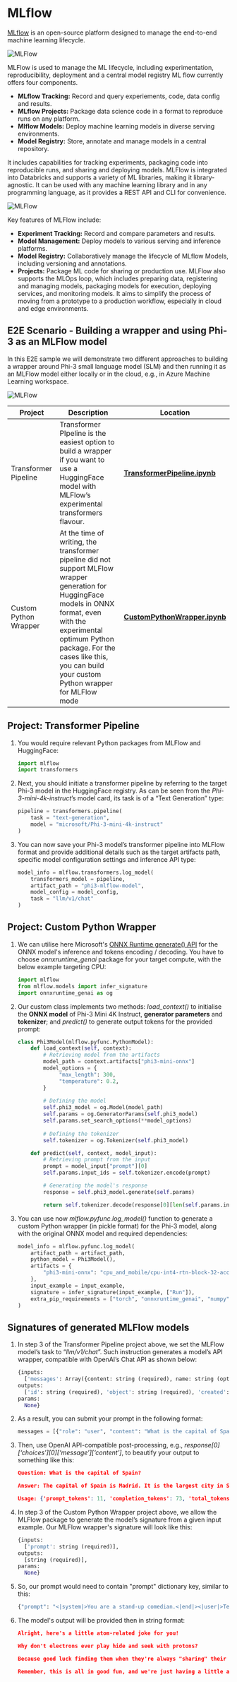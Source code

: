 
# MLflow

[MLflow](https://mlflow.org/) is an open-source platform designed to manage the end-to-end machine learning lifecycle.

![MLFlow](../../../../imgs/02/mlflow/MlFlowmlops.png)

MLFlow is used to manage the ML lifecycle, including experimentation, reproducibility, deployment and a central model registry ML flow currently offers four components. 

- **MLflow Tracking:** Record and query experiements, code, data config and results.
- **MLflow Projects:** Package data science code in a format to reproduce runs on any platform.
- **Mlflow Models:** Deploy machine learning models in diverse serving environments.
- **Model Registry:** Store, annotate and manage models in a central repository.

It includes capabilities for tracking experiments, packaging code into reproducible runs, and sharing and deploying models. MLFlow is integrated into Databricks and supports a variety of ML libraries, making it library-agnostic. It can be used with any machine learning library and in any programming language, as it provides a REST API and CLI for convenience.

![MLFlow](../../../../imgs/02/mlflow/MLflow2.png)

Key features of MLFlow include:

- **Experiment Tracking:** Record and compare parameters and results.
- **Model Management:** Deploy models to various serving and inference platforms.
- **Model Registry:** Collaboratively manage the lifecycle of MLflow Models, including versioning and annotations.
- **Projects:** Package ML code for sharing or production use.
MLFlow also supports the MLOps loop, which includes preparing data, registering and managing models, packaging models for execution, deploying services, and monitoring models. It aims to simplify the process of moving from a prototype to a production workflow, especially in cloud and edge environments.

## E2E Scenario - Building a wrapper and using Phi-3 as an MLFlow model

In this E2E sample we will demonstrate two different approaches to building a wrapper around Phi-3 small language model (SLM) and then running it as an MLFlow model either locally or in the cloud, e.g., in Azure Machine Learning workspace.

![MLFlow](../../../../imgs/02/mlflow/MlFlow1.png)

| Project | Description | Location |
| ------------ | ----------- | -------- |
| Transformer Pipeline | Transformer PIpeline is the easiest option to build a wrapper if you want to use a HuggingFace model with MLFlow’s experimental transformers flavour. | [**TransformerPipeline.ipynb**](../../../../code/06.E2E/E2E_Phi-3-MLflow_TransformerPipeline.ipynb) |
| Custom Python Wrapper | At the time of writing, the transformer pipeline did not support MLFlow wrapper generation for HuggingFace models in ONNX format, even with the experimental optimum Python package. For the cases like this, you can build your custom Python wrapper for MLFlow mode | [**CustomPythonWrapper.ipynb**](../../../../code/06.E2E/E2E_Phi-3-MLflow_CustomPythonWrapper.ipynb) |

## Project: Transformer Pipeline

1. You would require relevant Python packages from MLFlow and HuggingFace:

    ``` Python
    import mlflow
    import transformers
    ```

2. Next, you should initiate a transformer pipeline by referring to the target Phi-3 model in the HuggingFace registry. As can be seen from the _Phi-3-mini-4k-instruct_’s model card, its task is of a “Text Generation” type:

    ``` Python
    pipeline = transformers.pipeline(
        task = "text-generation",
        model = "microsoft/Phi-3-mini-4k-instruct"
    )
    ```

3. You can now save your Phi-3 model’s transformer pipeline into MLFlow format and provide additional details such as the target artifacts path, specific model configuration settings and inference API type:

    ``` Python
    model_info = mlflow.transformers.log_model(
        transformers_model = pipeline,
        artifact_path = "phi3-mlflow-model",
        model_config = model_config,
        task = "llm/v1/chat"
    )
    ```

## Project: Custom Python Wrapper

1. We can utilise here Microsoft's [ONNX Runtime generate() API](https://github.com/microsoft/onnxruntime-genai) for the ONNX model's inference and tokens encoding / decoding. You have to choose _onnxruntime_genai_ package for your target compute, with the below example targeting CPU:

    ``` Python
    import mlflow
    from mlflow.models import infer_signature
    import onnxruntime_genai as og
    ```

1. Our custom class implements two methods: _load_context()_ to initialise the **ONNX model** of Phi-3 Mini 4K Instruct, **generator parameters** and **tokenizer**; and _predict()_ to generate output tokens for the provided prompt:

    ``` Python
    class Phi3Model(mlflow.pyfunc.PythonModel):
        def load_context(self, context):
            # Retrieving model from the artifacts
            model_path = context.artifacts["phi3-mini-onnx"]
            model_options = {
                 "max_length": 300,
                 "temperature": 0.2,         
            }
        
            # Defining the model
            self.phi3_model = og.Model(model_path)
            self.params = og.GeneratorParams(self.phi3_model)
            self.params.set_search_options(**model_options)
            
            # Defining the tokenizer
            self.tokenizer = og.Tokenizer(self.phi3_model)
    
        def predict(self, context, model_input):
            # Retrieving prompt from the input
            prompt = model_input["prompt"][0]
            self.params.input_ids = self.tokenizer.encode(prompt)
    
            # Generating the model's response
            response = self.phi3_model.generate(self.params)
    
            return self.tokenizer.decode(response[0][len(self.params.input_ids):])
    ```

1. You can use now _mlflow.pyfunc.log_model()_ function to generate a custom Python wrapper (in pickle format) for the Phi-3 model, along with the original ONNX model and required dependencies:

    ``` Python
    model_info = mlflow.pyfunc.log_model(
        artifact_path = artifact_path,
        python_model = Phi3Model(),
        artifacts = {
            "phi3-mini-onnx": "cpu_and_mobile/cpu-int4-rtn-block-32-acc-level-4",
        },
        input_example = input_example,
        signature = infer_signature(input_example, ["Run"]),
        extra_pip_requirements = ["torch", "onnxruntime_genai", "numpy"],
    )
    ```

## Signatures of generated MLFlow models

1. In step 3 of the Transformer Pipeline project above, we set the MLFlow model’s task to “_llm/v1/chat_”. Such instruction generates a model’s API wrapper, compatible with OpenAI’s Chat API as shown below:

    ``` Python
    {inputs: 
      ['messages': Array({content: string (required), name: string (optional), role: string (required)}) (required), 'temperature': double (optional), 'max_tokens': long (optional), 'stop': Array(string) (optional), 'n': long (optional), 'stream': boolean (optional)],
    outputs: 
      ['id': string (required), 'object': string (required), 'created': long (required), 'model': string (required), 'choices': Array({finish_reason: string (required), index: long (required), message: {content: string (required), name: string (optional), role: string (required)} (required)}) (required), 'usage': {completion_tokens: long (required), prompt_tokens: long (required), total_tokens: long (required)} (required)],
    params: 
      None}
    ```

1. As a result, you can submit your prompt in the following format:

    ``` Python
    messages = [{"role": "user", "content": "What is the capital of Spain?"}]
    ```

1. Then, use OpenAI API-compatible post-processing, e.g., _response[0][‘choices’][0][‘message’][‘content’]_, to beautify your output to something like this:

    ``` JSON
    Question: What is the capital of Spain?
    
    Answer: The capital of Spain is Madrid. It is the largest city in Spain and serves as the political, economic, and cultural center of the country. Madrid is located in the center of the Iberian Peninsula and is known for its rich history, art, and architecture, including the Royal Palace, the Prado Museum, and the Plaza Mayor.
    
    Usage: {'prompt_tokens': 11, 'completion_tokens': 73, 'total_tokens': 84}
    ```

1. In step 3 of the Custom Python Wrapper project above, we allow the MLFlow package to generate the model’s signature from a given input example. Our MLFlow wrapper's signature will look like this:

    ``` Python
    {inputs: 
      ['prompt': string (required)],
    outputs: 
      [string (required)],
    params: 
      None}
    ```

1. So, our prompt would need to contain "prompt" dictionary key, similar to this:

    ``` Python
    {"prompt": "<|system|>You are a stand-up comedian.<|end|><|user|>Tell me a joke about atom<|end|><|assistant|>",}
    ```

1. The model's output will be provided then in string format:

    ``` JSON
    Alright, here's a little atom-related joke for you!
    
    Why don't electrons ever play hide and seek with protons?
    
    Because good luck finding them when they're always "sharing" their electrons!
    
    Remember, this is all in good fun, and we're just having a little atomic-level humor!
    ```
